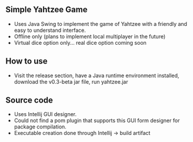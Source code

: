 ## Simple Yahtzee Game
- Uses Java Swing to implement the game of Yahtzee
with a friendly and easy to understand interface.
- Offline only (plans to implement local multiplayer in
the future)
- Virtual dice option only... real dice option coming soon

## How to use
- Visit the release section, have a Java runtime environment
installed, download the v0.3-beta jar file, run yahtzee.jar

## Source code
- Uses Intellij GUI designer.
- Could not find a pom plugin that supports this GUI
form designer for package compilation.
- Executable creation done through Intellij -> build artifact